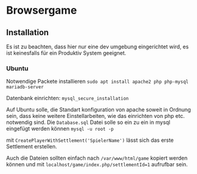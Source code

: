 # Browsergame

## Installation
Es ist zu beachten, dass hier nur eine dev umgebung eingerichtet wird, es ist keinesfalls für ein Produktiv System geeignet.

### Ubuntu
Notwendige Packete installieren
```sudo apt install apache2 php php-mysql mariadb-server```

Datenbank einrichten:
```mysql_secure_installation```

Auf Ubuntu solle, die Standart konfiguration von apache soweit in Ordnung sein, dass keine weitere Einstellarbeiten, wie das einrichten von php etc. notwendig sind.
Die `Database.sql` Datei solle so ein zu ein in mysql eingefügt werden können
```mysql -u root -p```

mit ```CreatePlayerWithSettlement('SpielerName')``` lässt sich das erste Settlement erstellen.

Auch die Dateien sollten einfach nach `/var/www/html/game` kopiert werden können und mit `localhost/game/index.php/settlementId=1` aufrufbar sein.
